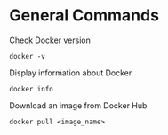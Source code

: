 # General Commands
Check Docker version
```
docker -v
```

Display information about Docker
```
docker info
```

Download an image from Docker Hub
```
docker pull <image_name>
```